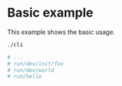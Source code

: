 # Basic example

This example shows the basic usage.

```sh
./cli

# ...
# run/dev/init/foo
# run/dev/world
# run/hello
```
